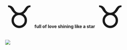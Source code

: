 <span style='font-size:100px;'>&#9801;</span>
<b>full of love shining like a star</b>  <span style='font-size:100px;'>&#9801;</span>

<img src=https://uploads.metropoles.com/wp-content/uploads/2022/01/15020617/horoscopo4pronto-600x400.jpg>
